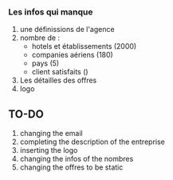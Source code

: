 ### Les infos qui manque
1. une définissions de l'agence
2.  nombre de :
    + hotels et établissements (2000)
    + companies aériens (180)
    + pays (5)
    + client satisfaits ()
3. Les détailles des offres
4. logo


## TO-DO
1. changing the email
2. completing the description of  the entreprise
3. inserting the logo
4. changing the infos of the nombres
5. changing the offres to be static